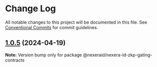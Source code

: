 # Change Log

All notable changes to this project will be documented in this file.
See [Conventional Commits](https://conventionalcommits.org) for commit guidelines.

## [1.0.5](https://github.com/UnbloktTechnology/NexeraIDZkpGatingContracts/compare/@nexeraid/nexera-id-zkp-gating-contracts@1.0.4...@nexeraid/nexera-id-zkp-gating-contracts@1.0.5) (2024-04-19)

**Note:** Version bump only for package @nexeraid/nexera-id-zkp-gating-contracts
